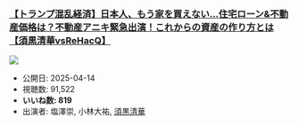 ### [【トランプ混乱経済】日本人、もう家を買えない...住宅ローン&不動産価格は？不動産アニキ緊急出演！これからの資産の作り方とは【須黒清華vsReHacQ】](https://www.youtube.com/watch?v=Ikbj4G7pObU)
[![](https://img.youtube.com/vi/Ikbj4G7pObU/sddefault.jpg)](https://www.youtube.com/watch?v=Ikbj4G7pObU)
-   公開日: 2025-04-14
-   視聴数: 91,522
-   **いいね数: 819**
-   出演者: 塩澤崇, 小林大祐, [須黒清華](/rehacq_fan/people/須黒清華 "wikilink")
